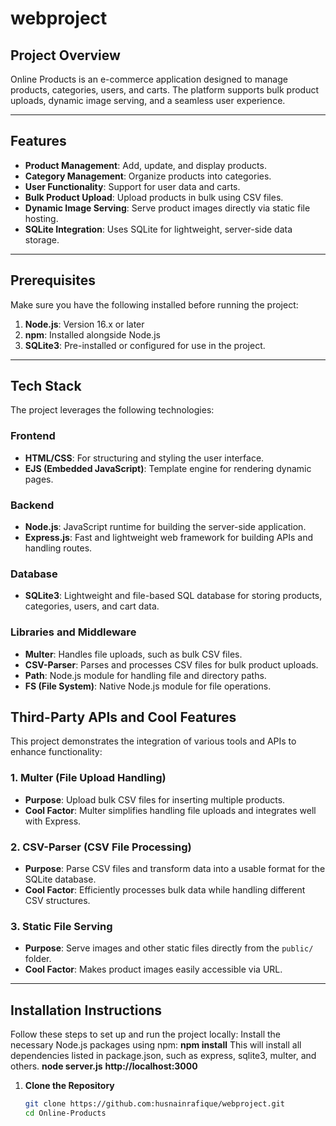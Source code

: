 # webproject 

## Project Overview
Online Products is an e-commerce application designed to manage products, categories, users, and carts. The platform supports bulk product uploads, dynamic image serving, and a seamless user experience.

---

## Features
- **Product Management**: Add, update, and display products.
- **Category Management**: Organize products into categories.
- **User Functionality**: Support for user data and carts.
- **Bulk Product Upload**: Upload products in bulk using CSV files.
- **Dynamic Image Serving**: Serve product images directly via static file hosting.
- **SQLite Integration**: Uses SQLite for lightweight, server-side data storage.

---

## Prerequisites
Make sure you have the following installed before running the project:
1. **Node.js**: Version 16.x or later
2. **npm**: Installed alongside Node.js
3. **SQLite3**: Pre-installed or configured for use in the project.

---

## Tech Stack
The project leverages the following technologies:

### **Frontend**
- **HTML/CSS**: For structuring and styling the user interface.
- **EJS (Embedded JavaScript)**: Template engine for rendering dynamic pages.

### **Backend**
- **Node.js**: JavaScript runtime for building the server-side application.
- **Express.js**: Fast and lightweight web framework for building APIs and handling routes.

### **Database**
- **SQLite3**: Lightweight and file-based SQL database for storing products, categories, users, and cart data.

### **Libraries and Middleware**
- **Multer**: Handles file uploads, such as bulk CSV files.
- **CSV-Parser**: Parses and processes CSV files for bulk product uploads.
- **Path**: Node.js module for handling file and directory paths.
- **FS (File System)**: Native Node.js module for file operations.

## Third-Party APIs and Cool Features
This project demonstrates the integration of various tools and APIs to enhance functionality:

### **1. Multer (File Upload Handling)**
- **Purpose**: Upload bulk CSV files for inserting multiple products.
- **Cool Factor**: Multer simplifies handling file uploads and integrates well with Express.

### **2. CSV-Parser (CSV File Processing)**
- **Purpose**: Parse CSV files and transform data into a usable format for the SQLite database.
- **Cool Factor**: Efficiently processes bulk data while handling different CSV structures.

### **3. Static File Serving**
- **Purpose**: Serve images and other static files directly from the `public/` folder.
- **Cool Factor**: Makes product images easily accessible via URL.

---

## Installation Instructions
Follow these steps to set up and run the project locally:
Install the necessary Node.js packages using npm:
**npm install**
This will install all dependencies listed in package.json, such as express, sqlite3, multer, and others.
**node server.js**
**http://localhost:3000**

1. **Clone the Repository**
   ```bash
   git clone https://github.com:husnainrafique/webproject.git
   cd Online-Products
